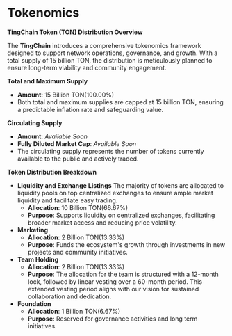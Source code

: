 # Tokenomics

**TingChain Token (TON) Distribution Overview**

The **TingChain** introduces a comprehensive tokenomics framework designed to support network operations, governance, and growth. With a total supply of 15 billion TON, the distribution is meticulously planned to ensure long-term viability and community engagement.

**Total and Maximum Supply**

* **Amount**: 15 Billion TON(100.00%)
* Both total and maximum supplies are capped at 15 billion TON, ensuring a predictable inflation rate and safeguarding value.

**Circulating Supply**

* **Amount**: _Available Soon_
* **Fully Diluted Market Cap**: _Available Soon_
* The circulating supply represents the number of tokens currently available to the public and actively traded.

**Token Distribution Breakdown**

* **Liquidity and Exchange Listings** The majority of tokens are allocated to liquidity pools on top centralized exchanges to ensure ample market liquidity and facilitate easy trading.
  * **Allocation**: 10 Billion TON(66.67%)
  * **Purpose**: Supports liquidity on centralized exchanges, facilitating broader market access and reducing price volatility.
* **Marketing**
  * **Allocation**: 2 Billion TON(13.33%)
  * **Purpose**: Funds the ecosystem's growth through investments in new projects and community initiatives.
* **Team Holding**
  * **Allocation**: 2 Billion TON(13.33%)
  * **Purpose**: The allocation for the team is structured with a 12-month lock, followed by linear vesting over a 60-month period. This extended vesting period aligns with our vision for sustained collaboration and dedication.
* **Foundation**
  * **Allocation**: 1 Billion TON(6.67%)
  * **Purpose**: Reserved for governance activities and long term initiatives.
